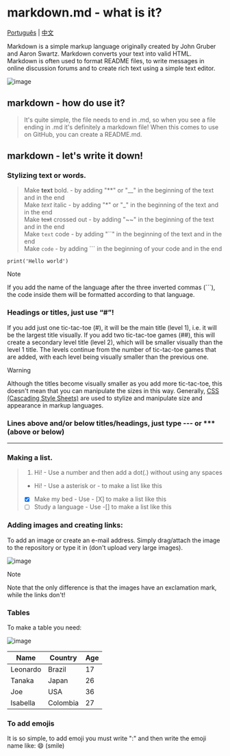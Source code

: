 # markdown.md - what is it?
[Português](https://github.com/ReisLeonardo/markdown/blob/main/README.md) | [中文](https://github.com/ReisLeonardo/markdown/blob/main/%E4%B8%AD%E6%96%87.md)

Markdown is a simple markup language originally created by John Gruber and Aaron Swartz. Markdown converts your text into valid HTML. Markdown is often used to format README files, to write messages in online discussion forums and to create rich text using a simple text editor.

![image](https://user-images.githubusercontent.com/89877899/153759851-7dde4771-2ce5-4086-a392-5739a9e6f1df.png)
## markdown - how do use it?
> It's quite simple, the file needs to end in .md, so when you see a file ending in .md it's definitely a markdown file! When this comes to use on GitHub, you can create a README.md.

## markdown - let's write it down!
### Stylizing text or words.
> Make **text** bold. - by adding "**" or "__" in the beginning of the text and in the end\
> Make *text* italic - by adding "*" or "_" in the beginning of the text and in the end\
> Make ~~text~~ crossed out - by adding "~~" in the beginning of the text and in the end\
> Make ``text`` code - by adding "``" in the beginning of the text and in the end\
> Make ```code``` - by adding ``` in the beginning of your code and in the end
```
print('Hello world')
```

>[!NOTE]
> If you add the name of the language after the three inverted commas (```), the code inside them will be formatted according to that language.

### Headings or titles, just use “#”!
If you add just one tic-tac-toe (#), it will be the main title (level 1), i.e. it will be the largest title visually. If you add two tic-tac-toe games (##), this will create a secondary level title (level 2), which will be smaller visually than the level 1 title. The levels continue from the number of tic-tac-toe games that are added, with each level being visually smaller than the previous one.

>[!WARNING]
> Although the titles become visually smaller as you add more tic-tac-toe, this doesn't mean that you can manipulate the sizes in this way. Generally, [CSS (Cascading Style Sheets)](https://github.com/ReisLeonardo/html-css/blob/main/css.md) are used to stylize and manipulate size and appearance in markup languages.

### Lines above and/or below titles/headings, just type --- or *** (above or below)
***

### Making a list.
> 1. Hi! - Use a number and then add a dot(.) without using any spaces
> * Hi! - Use a asterisk or - to make a list like this
> - [X] Make my bed - Use - [X] to make a list like this 
> - [ ] Study a language - Use -[] to make a list like this

### Adding images and creating links:
To add an image or create an e-mail address. Simply drag/attach the image to the repository or type it in (don't upload very large images).

![image](https://user-images.githubusercontent.com/89877899/153758712-d76ebde7-747d-4695-8501-4d828c5709b5.png)

>[!NOTE]
> Note that the only difference is that the images have an exclamation mark, while the links don't!

### Tables
To make a table you need:

![image](https://user-images.githubusercontent.com/89877899/153759106-21540a9b-2f32-4089-9923-4fdfe05f291d.png)

Name | Country | Age
---|---|---
Leonardo | Brazil | 17
Tanaka | Japan | 26
Joe | USA | 36
Isabella | Colombia | 27

### To add emojis
It is so simple, to add emoji you must write ":" and then write the emoji name like: :smile: (smile)
